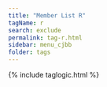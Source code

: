 ```yaml
---
title: "Member List R"
tagName: r
search: exclude
permalink: tag-r.html
sidebar: menu_cjbb
folder: tags
---
```

{% include taglogic.html %}